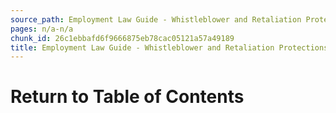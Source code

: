 ```yaml
---
source_path: Employment Law Guide - Whistleblower and Retaliation Protections.md
pages: n/a-n/a
chunk_id: 26c1ebbafd6f9666875eb78cac05121a57a49189
title: Employment Law Guide - Whistleblower and Retaliation Protections
---
```

# Return to Table of Contents
